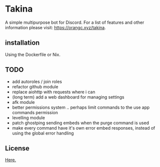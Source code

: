 # Takina
A simple multipurpose bot for Discord.
For a list of features and other information please visit: https://orangc.xyz/takina.

## installation
Using the Dockerfile or Nix.

## TODO
- add autoroles / join roles
- refactor github module
- replace aiohttp with requests where i can
- (long term) add a web dashboard for managing settings 
- afk module
- better permissions system .. perhaps limit commands to the use app commands permission
- levelling module
- patch ghostping sending embeds when the purge command is used
- make every command have it's own error embed responses, instead of using the global error handling

## License
[Here.](./LICENSE)